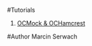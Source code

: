 #Tutorials
1. [OCMock & OCHamcrest](https://github.com/iblis-ms/tutorials/tree/master/Objective-C/OCMock_OCHamcrest)

#Author
Marcin Serwach
